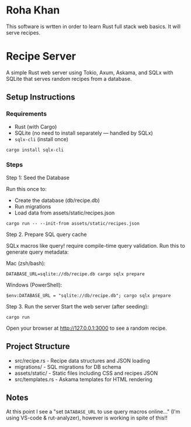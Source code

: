 # Roha Khan<br>
This software is wrtten in order to learn Rust full stack web basics. It will serve recipes. 

# Recipe Server

A simple Rust web server using Tokio, Axum, Askama, and SQLx with SQLite
that serves random recipes from a database.


## Setup Instructions

### Requirements

- Rust (with Cargo)
- SQLite (no need to install separately — handled by SQLx)
- `sqlx-cli` (install once)

```sh
cargo install sqlx-cli
```


### Steps

Step 1: Seed the Database

Run this once to:
- Create the database (db/recipe.db)
- Run migrations
- Load data from assets/static/recipes.json

```
cargo run -- --init-from assets/static/recipes.json
```

Step 2. Prepare SQL query cache

SQLx macros like query! require compile-time query validation. Run this to generate query metadata:

Mac (zsh/bash):
```
DATABASE_URL=sqlite://db/recipe.db cargo sqlx prepare
```

Windows (PowerShell):
```
$env:DATABASE_URL = "sqlite://db/recipe.db"; cargo sqlx prepare
```

Step 3. Run the server
Start the web server (after seeding):
```
cargo run
```
Open your browser at http://127.0.0.1:3000 to see a random recipe.


## Project Structure

- src/recipe.rs - Recipe data structures and JSON loading
- migrations/ - SQL migrations for DB schema
- assets/static/ - Static files including CSS and recipes JSON
- src/templates.rs - Askama templates for HTML rendering



## Notes
At this point I see a "set `DATABASE_URL` to use query macros online..." (I'm using VS-code & rut-analyzer), however is working in spite of this!!